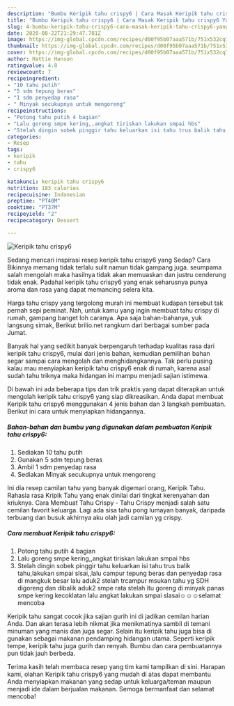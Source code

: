 ```yaml
---
description: "Bumbu Keripik tahu crispy6 | Cara Masak Keripik tahu crispy6 Yang Enak dan Simpel"
title: "Bumbu Keripik tahu crispy6 | Cara Masak Keripik tahu crispy6 Yang Enak dan Simpel"
slug: 4-bumbu-keripik-tahu-crispy6-cara-masak-keripik-tahu-crispy6-yang-enak-dan-simpel
date: 2020-08-22T21:29:47.781Z
image: https://img-global.cpcdn.com/recipes/d00f95b07aaa571b/751x532cq70/keripik-tahu-crispy6-foto-resep-utama.jpg
thumbnail: https://img-global.cpcdn.com/recipes/d00f95b07aaa571b/751x532cq70/keripik-tahu-crispy6-foto-resep-utama.jpg
cover: https://img-global.cpcdn.com/recipes/d00f95b07aaa571b/751x532cq70/keripik-tahu-crispy6-foto-resep-utama.jpg
author: Hattie Hanson
ratingvalue: 4.8
reviewcount: 7
recipeingredient:
- "10 tahu putih"
- "5 sdm tepung beras"
- "1 sdm penyedap rasa"
- " Minyak secukupnya untuk mengoreng"
recipeinstructions:
- "Potong tahu putih 4 bagian"
- "Lalu goreng smpe kering,,angkat tiriskan lakukan smpai hbs"
- "Stelah dingin sobek pinggir tahu keluarkan isi tahu trus balik tahu,lakukan smpai slsai,,lalu campur tepung beras dan penyedap rasa di mangkuk besar lalu aduk2 stelah trcampur msukan tahu yg SDH digoreng dan dibalik aduk2 smpe rata stelah itu goreng di minyak panas smpe kering kecoklatan lalu angkat lakukan smpai slasai☺️☺️☺️selamat mencoba"
categories:
- Resep
tags:
- keripik
- tahu
- crispy6

katakunci: keripik tahu crispy6 
nutrition: 183 calories
recipecuisine: Indonesian
preptime: "PT40M"
cooktime: "PT37M"
recipeyield: "2"
recipecategory: Dessert

---
```



![Keripik tahu crispy6](https://img-global.cpcdn.com/recipes/d00f95b07aaa571b/751x532cq70/keripik-tahu-crispy6-foto-resep-utama.jpg)

Sedang mencari inspirasi resep keripik tahu crispy6 yang Sedap? Cara Bikinnya memang tidak terlalu sulit namun tidak gampang juga. seumpama salah mengolah maka hasilnya tidak akan memuaskan dan justru cenderung tidak enak. Padahal keripik tahu crispy6 yang enak seharusnya punya aroma dan rasa yang dapat memancing selera kita.

Harga tahu crispy yang tergolong murah ini membuat kudapan tersebut tak pernah sepi peminat. Nah, untuk kamu yang ingin membuat tahu crispy di rumah, gampang banget loh caranya. Apa saja bahan-bahanya, yuk langsung simak, Berikut brilio.net rangkum dari berbagai sumber pada Jumat.

Banyak hal yang sedikit banyak berpengaruh terhadap kualitas rasa dari keripik tahu crispy6, mulai dari jenis bahan, kemudian pemilihan bahan segar sampai cara mengolah dan menghidangkannya. Tak perlu pusing kalau mau menyiapkan keripik tahu crispy6 enak di rumah, karena asal sudah tahu triknya maka hidangan ini mampu menjadi sajian istimewa.


Di bawah ini ada beberapa tips dan trik praktis yang dapat diterapkan untuk mengolah keripik tahu crispy6 yang siap dikreasikan. Anda dapat membuat Keripik tahu crispy6 menggunakan 4 jenis bahan dan 3 langkah pembuatan. Berikut ini cara untuk menyiapkan hidangannya.

<!--inarticleads1-->

##### Bahan-bahan dan bumbu yang digunakan dalam pembuatan Keripik tahu crispy6:

1. Sediakan 10 tahu putih
1. Gunakan 5 sdm tepung beras
1. Ambil 1 sdm penyedap rasa
1. Sediakan  Minyak secukupnya untuk mengoreng


Ini dia resep camilan tahu yang banyak digemari orang, Keripik Tahu. Rahasia rasa Kripik Tahu yang enak dinilai dari tingkat kerenyahan dan kriuknya. Cara Membuat Tahu Crispy - Tahu Crispy menjadi salah satu cemilan favorit keluarga. Lagi ada sisa tahu pong lumayan banyak, daripada terbuang dan busuk akhirnya aku olah jadi camilan yg crispy. 

<!--inarticleads2-->

##### Cara membuat Keripik tahu crispy6:

1. Potong tahu putih 4 bagian
1. Lalu goreng smpe kering,,angkat tiriskan lakukan smpai hbs
1. Stelah dingin sobek pinggir tahu keluarkan isi tahu trus balik tahu,lakukan smpai slsai,,lalu campur tepung beras dan penyedap rasa di mangkuk besar lalu aduk2 stelah trcampur msukan tahu yg SDH digoreng dan dibalik aduk2 smpe rata stelah itu goreng di minyak panas smpe kering kecoklatan lalu angkat lakukan smpai slasai☺️☺️☺️selamat mencoba


Keripik tahu sangat cocok jika sajian gurih ini di jadikan cemilan harian Anda. Dan akan terasa lebih nikmat jika menikmatinya sambil di temani minuman yang manis dan juga segar. Selain itu keripik tahu juga bisa di gunakan sebagai makanan pendamping hidangan utama. Seperti keripik tempe, keripik tahu juga gurih dan renyah. Bumbu dan cara pembuatannya pun tidak jauh berbeda. 

Terima kasih telah membaca resep yang tim kami tampilkan di sini. Harapan kami, olahan Keripik tahu crispy6 yang mudah di atas dapat membantu Anda menyiapkan makanan yang sedap untuk keluarga/teman maupun menjadi ide dalam berjualan makanan. Semoga bermanfaat dan selamat mencoba!
